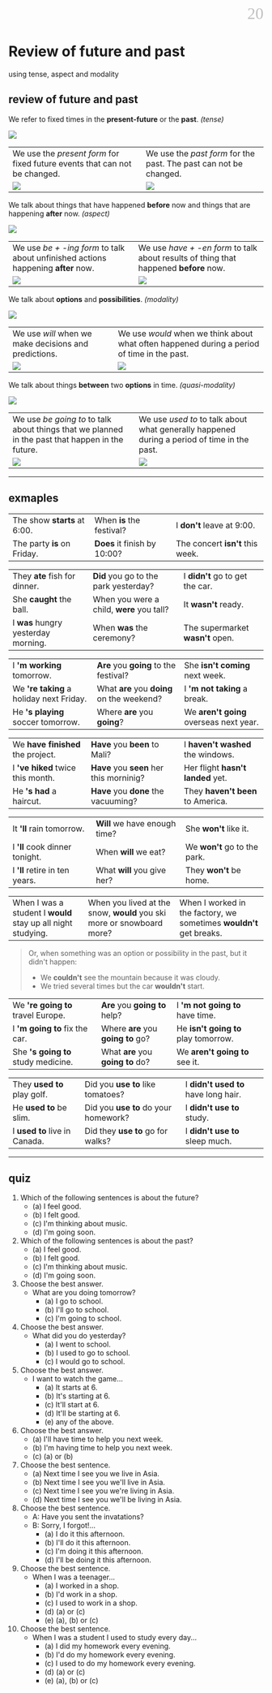 <div align=right><font color=silver size=6 face="微软雅黑">20</font></div>

# Review of future and past
using tense, aspect and modality

## review of future and past
We refer to fixed times in the **present-future** or the **past**. *(tense)*

![](./review%20of%20future%20and%20past%2001.png)

|||
|---|---|
|We use the *present form* for fixed future events that can not be changed.|We use the *past form* for the past. The past can not be changed.|
|![](./review%20of%20future%20and%20past%2002.png)|![](./review%20of%20future%20and%20past%2003.png)|

We talk about things that have happened **before** now and things that are happening **after** now. *(aspect)*

![](./review%20of%20future%20and%20past%2004.png)

|||
|---|---|
|We use *be + -ing form* to talk about unfinished actions happening **after** now.|We use *have + -en form* to talk about results of thing that happened **before** now.|
|![](./review%20of%20future%20and%20past%2005.png)|![](./review%20of%20future%20and%20past%2006.png)|

We talk about **options** and **possibilities**. *(modality)*

![](./review%20of%20future%20and%20past%2007.png)

|||
|---|---|
|We use *will* when we make decisions and predictions.|We use *would* when we think about what often happened during a period of time in the past.|
|![](./review%20of%20future%20and%20past%2008.png)|![](./review%20of%20future%20and%20past%2009.png)|

We talk about things **between** two **options** in time. *(quasi-modality)*

![](./review%20of%20future%20and%20past%2010.png)

|||
|---|---|
|We use *be going to* to talk about things that we planned in the past that happen in the future.|We use *used to* to talk about what generally happened during a period of time in the past.|
|![](./review%20of%20future%20and%20past%2011.png)|![](./review%20of%20future%20and%20past%2012.png)|

---

## exmaples
||||
|---|---|---|
|The show **starts** at 6:00.|When **is** the festival?|I **don't** leave at 9:00.|
|The party **is** on Friday.|**Does** it finish by 10:00?|The concert **isn't** this week.|

||||
|---|---|---|
|They **ate** fish for dinner.|**Did** you go to the park yesterday?|I **didn't** go to get the car.|
|She **caught** the ball.|When you were a child, **were** you tall?|It **wasn't** ready.|
|I **was** hungry yesterday morning.|When **was** the ceremony?|The supermarket **wasn't** open.|

||||
|---|---|---|
|I **'m working** tomorrow.|**Are** you **going** to the festival?|She **isn't coming** next week.|
|We **'re taking** a holiday next Friday.|What **are** you **doing** on the weekend?|I **'m not taking** a break.|
|He **'s playing** soccer tomorrow.|Where **are** you **going**?|We **aren't going** overseas next year.|

||||
|---|---|---|
|We **have finished** the project.|**Have** you **been** to Mali?|I **haven't washed** the windows.|
|I **'ve hiked** twice this month.|**Have** you **seen** her this morninig?|Her flight **hasn't landed** yet.|
|He **'s had** a haircut.|**Have** you **done** the vacuuming?|They **haven't been** to America.|

||||
|---|---|---|
|It **'ll** rain tomorrow.|**Will** we have enough time?|She **won't** like it.|
|I **'ll** cook dinner tonight.|When **will** we eat?|We **won't** go to the park.|
|I **'ll** retire in ten years.|What **will** you give her?|They **won't** be home.|

||||
|---|---|---|
|When I was a student I **would** stay up all night studying.|When you lived at the snow, **would** you ski more or snowboard more?|When I worked in the factory, we sometimes **wouldn't** get breaks.|
> Or, when something was an option or possibility in the past, but it didn't happen: 
> - We **couldn't** see the mountain because it was cloudy.
> - We tried several times but the car **wouldn't** start.

||||
|---|---|---|
|We **'re going to** travel Europe.|**Are** you **going to** help?|I **'m not going to** have time.|
|I **'m going to** fix the car.|Where **are** you **going to** go?|He **isn't going to** play tomorrow.|
|She **'s going to** study medicine.|What **are** you **going to** do?|We **aren't going to** see it.|

||||
|---|---|---|
|They **used to** play golf.|Did you **use to** like tomatoes?|I **didn't used to** have long hair.|
|He **used to** be slim.|Did you **use to** do your homework?|I **didn't use to** study.|
|I **used to** live in Canada.|Did they **use to** go for walks?|I **didn't use to** sleep much.|

---

## quiz
1. Which of the following sentences is about the future?
   - (a) I feel good.
   - (b) I felt good.
   - (c) I'm thinking about music.
   - (d) I'm going soon.
2. Which of the following sentences is about the past?
   - (a) I feel good.
   - (b) I felt good.
   - (c) I'm thinking about music.
   - (d) I'm going soon.
3. Choose the best answer.
   - What are you doing tomorrow?
     - (a) I go to school.
     - (b) I'll go to school.
     - (c) I'm going to school.
4. Choose the best answer.
   - What did you do yesterday?
     - (a) I went to school.
     - (b) I used to go to school.
     - (c) I would go to school.
5. Choose the best answer.
   - I want to watch the game...
     - (a) It starts at 6.
     - (b) It's starting at 6.
     - (c) It'll start at 6.
     - (d) It'll be starting at 6.
     - (e) any of the above.
6. Choose the best answer.
   - (a) I'll have time to help you next week.
   - (b) I'm having time to help you next week.
   - (c) (a) or (b)
7. Choose the best sentence.
   - (a) Next time I see you we live in Asia.
   - (b) Next time I see you we'll live in Asia.
   - (c) Next time I see you we're living in Asia.
   - (d) Next time I see you we'll be living in Asia.
8. Choose the best sentence.
   - A: Have you sent the invatations?
   - B: Sorry, I forgot!...
     - (a) I do it this afternoon.
     - (b) I'll do it this afternoon.
     - (c) I'm doing it this afternoon.
     - (d) I'll be doing it this afternoon.
9.  Choose the best sentence.
    - When I was a teenager...
      - (a) I worked in a shop.
      - (b) I'd work in a shop.
      - (c) I used to work in a shop.
      - (d) (a) or (c)
      - (e) (a), (b) or (c)
10. Choose the best sentence.
    - When I was a student I used to study every day...
      - (a) I did my homework every evening.
      - (b) I'd do my homework every evening.
      - (c) I used to do my homework every evening.
      - (d) (a) or (c)
      - (e) (a), (b) or (c)